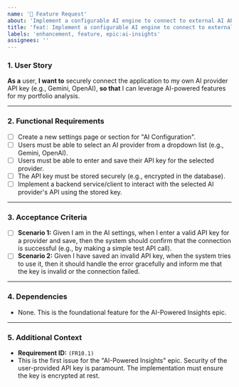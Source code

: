 ```yaml
---
name: '🚀 Feature Request'
about: 'Implement a configurable AI engine to connect to external AI APIs'
title: 'feat: Implement a configurable AI engine to connect to external AI APIs'
labels: 'enhancement, feature, epic:ai-insights'
assignees: ''
---
```


### 1. User Story

**As a** user,
**I want to** securely connect the application to my own AI provider API key (e.g., Gemini, OpenAI),
**so that** I can leverage AI-powered features for my portfolio analysis.

---

### 2. Functional Requirements

*   [ ] Create a new settings page or section for "AI Configuration".
*   [ ] Users must be able to select an AI provider from a dropdown list (e.g., Gemini, OpenAI).
*   [ ] Users must be able to enter and save their API key for the selected provider.
*   [ ] The API key must be stored securely (e.g., encrypted in the database).
*   [ ] Implement a backend service/client to interact with the selected AI provider's API using the stored key.

---

### 3. Acceptance Criteria

*   [ ] **Scenario 1:** Given I am in the AI settings, when I enter a valid API key for a provider and save, then the system should confirm that the connection is successful (e.g., by making a simple test API call).
*   [ ] **Scenario 2:** Given I have saved an invalid API key, when the system tries to use it, then it should handle the error gracefully and inform me that the key is invalid or the connection failed.

---

### 4. Dependencies

*   None. This is the foundational feature for the AI-Powered Insights epic.

---

### 5. Additional Context

*   **Requirement ID:** `(FR10.1)`
*   This is the first issue for the "AI-Powered Insights" epic. Security of the user-provided API key is paramount. The implementation must ensure the key is encrypted at rest.

